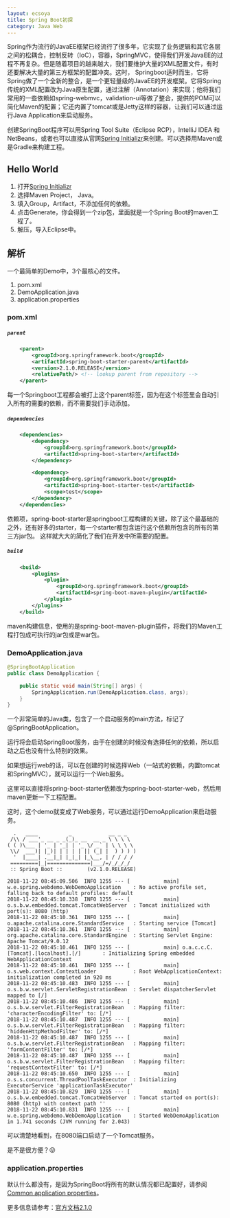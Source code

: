 ```yaml
---
layout: ecsoya
title: Spring Boot初探
category: Java Web
---
```


Spring作为流行的JavaEE框架已经流行了很多年，它实现了业务逻辑和其它各层之间的松耦合，控制反转（IoC），容器，SpringMVC，使得我们开发JavaEE的过程不再复杂。但是随着项目的越来越大，我们要维护大量的XML配置文件，有时还要解决大量的第三方框架的配置冲突。这时， Springboot适时而生，它将Spring做了一个全新的整合，是一个更轻量级的JavaEE的开发框架。它将Spring传统的XML配置改为Java原生配置，通过注解（Annotation）来实现；他将我们常用的一些依赖如spring-webmvc，validation-ui等做了整合，提供的POM可以简化Maven的配置；它还内置了tomcat或是Jetty这样的容器，让我们可以通过运行Java Application来启动服务。

创建SpringBoot程序可以用Spring Tool Suite（Eclipse RCP），IntelliJ IDEA 和 NetBeans，或者也可以直接从官网[Spring Initializr](https://start.spring.io/)来创建。可以选择用Maven或是Gradle来构建工程。

## Hello World

1. 打开[Spring Initializr](https://start.spring.io/)
2. 选择Maven Project， Java。
3. 填入Group，Artifact，不添加任何的依赖。
4. 点击Generate，你会得到一个zip包，里面就是一个Spring Boot的maven工程了。
5. 解压，导入Eclipse中。

## 解析

一个最简单的Demo中，3个最核心的文件。
1. pom.xml
2. DemoApplication.java
3. application.properties

### pom.xml

##### **`parent`**
```xml
	<parent>
		<groupId>org.springframework.boot</groupId>
		<artifactId>spring-boot-starter-parent</artifactId>
		<version>2.1.0.RELEASE</version>
		<relativePath/> <!-- lookup parent from repository -->
	</parent>
```
每一个Springboot工程都会被打上这个parent标签，因为在这个标签里会自动引入所有的需要的依赖，而不需要我们手动添加。

##### **`dependencies`**

```xml
	<dependencies>
		<dependency>
			<groupId>org.springframework.boot</groupId>
			<artifactId>spring-boot-starter</artifactId>
		</dependency>

		<dependency>
			<groupId>org.springframework.boot</groupId>
			<artifactId>spring-boot-starter-test</artifactId>
			<scope>test</scope>
		</dependency>
	</dependencies>
```
依赖项，spring-boot-starter是springboot工程构建的关键，除了这个最基础的之外，还有好多的starter，每一个starter都包含运行这个依赖所包含的所有的第三方jar包。
这样就大大的简化了我们在开发中所需要的配置。

##### **`build`**

```xml
	<build>
		<plugins>
			<plugin>
				<groupId>org.springframework.boot</groupId>
				<artifactId>spring-boot-maven-plugin</artifactId>
			</plugin>
		</plugins>
	</build>
```
maven构建信息，使用的是spring-boot-maven-plugin插件，将我们的Maven工程打包成可执行的jar包或是war包。


### DemoApplication.java

```java
@SpringBootApplication
public class DemoApplication {

	public static void main(String[] args) {
		SpringApplication.run(DemoApplication.class, args);
	}
}
```

一个非常简单的Java类，包含了一个启动服务的main方法，标记了@SpringBootApplication。

运行将会启动SpringBoot服务，由于在创建的时候没有选择任何的依赖，所以启动之后也没有什么特别的效果。

如果想运行web的话，可以在创建的时候选择Web（一站式的依赖，内置tomcat和SpringMVC），就可以运行一个Web服务。

这里可以直接将spring-boot-starter依赖改为spring-boot-starter-web，然后用maven更新一下工程配置。

这时，这个demo就变成了Web服务，可以通过运行DemoApplication来启动服务。

```
  .   ____          _            __ _ _
 /\\ / ___'_ __ _ _(_)_ __  __ _ \ \ \ \
( ( )\___ | '_ | '_| | '_ \/ _` | \ \ \ \
 \\/  ___)| |_)| | | | | || (_| |  ) ) ) )
  '  |____| .__|_| |_|_| |_\__, | / / / /
 =========|_|==============|___/=/_/_/_/
 :: Spring Boot ::        (v2.1.0.RELEASE)

2018-11-22 08:45:09.506  INFO 1255 --- [           main] w.e.spring.webdemo.WebDemoApplication    : No active profile set, falling back to default profiles: default
2018-11-22 08:45:10.338  INFO 1255 --- [           main] o.s.b.w.embedded.tomcat.TomcatWebServer  : Tomcat initialized with port(s): 8080 (http)
2018-11-22 08:45:10.361  INFO 1255 --- [           main] o.apache.catalina.core.StandardService   : Starting service [Tomcat]
2018-11-22 08:45:10.361  INFO 1255 --- [           main] org.apache.catalina.core.StandardEngine  : Starting Servlet Engine: Apache Tomcat/9.0.12
2018-11-22 08:45:10.461  INFO 1255 --- [           main] o.a.c.c.C.[Tomcat].[localhost].[/]       : Initializing Spring embedded WebApplicationContext
2018-11-22 08:45:10.461  INFO 1255 --- [           main] o.s.web.context.ContextLoader            : Root WebApplicationContext: initialization completed in 920 ms
2018-11-22 08:45:10.483  INFO 1255 --- [           main] o.s.b.w.servlet.ServletRegistrationBean  : Servlet dispatcherServlet mapped to [/]
2018-11-22 08:45:10.486  INFO 1255 --- [           main] o.s.b.w.servlet.FilterRegistrationBean   : Mapping filter: 'characterEncodingFilter' to: [/*]
2018-11-22 08:45:10.487  INFO 1255 --- [           main] o.s.b.w.servlet.FilterRegistrationBean   : Mapping filter: 'hiddenHttpMethodFilter' to: [/*]
2018-11-22 08:45:10.487  INFO 1255 --- [           main] o.s.b.w.servlet.FilterRegistrationBean   : Mapping filter: 'formContentFilter' to: [/*]
2018-11-22 08:45:10.487  INFO 1255 --- [           main] o.s.b.w.servlet.FilterRegistrationBean   : Mapping filter: 'requestContextFilter' to: [/*]
2018-11-22 08:45:10.650  INFO 1255 --- [           main] o.s.s.concurrent.ThreadPoolTaskExecutor  : Initializing ExecutorService 'applicationTaskExecutor'
2018-11-22 08:45:10.829  INFO 1255 --- [           main] o.s.b.w.embedded.tomcat.TomcatWebServer  : Tomcat started on port(s): 8080 (http) with context path ''
2018-11-22 08:45:10.831  INFO 1255 --- [           main] w.e.spring.webdemo.WebDemoApplication    : Started WebDemoApplication in 1.741 seconds (JVM running for 2.043)

```

可以清楚地看到，在8080端口启动了一个Tomcat服务。

是不是很方便？😝

### application.properties

默认什么都没有，是因为SpringBoot将所有的默认情况都已配置好，请参阅[Common application properties](https://docs.spring.io/spring-boot/docs/2.1.0.RELEASE/reference/htmlsingle/#common-application-properties)。


更多信息请参考：[官方文档2.1.0](https://docs.spring.io/spring-boot/docs/2.1.0.RELEASE/reference/htmlsingle/)
